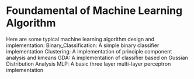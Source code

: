 # Foundamental of Machine Learning Algorithm
Here are some typical machine learning algorithm design and implementation:
Binary_Classification: A simple binary classifier implementation
Clustering: A implementation of principle component analysis and kmeans 
GDA: A implementation of classifier based on Gussian Distribution Analysis
MLP: A basic three layer multi-layer perceptron implementation

